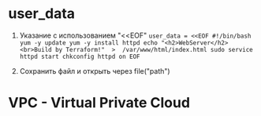 # user_data 

1. Указание с использованием "<<EOF"
`user_data = <<EOF
#!/bin/bash
yum -y update
yum -y install httpd
echo "<h2>WebServer</h2><br>Build by Terraform!"  >  /var/www/html/index.html
sudo service httpd start
chkconfig httpd on
EOF`

2. Сохранить файл и открыть через file("path")

# VPC - Virtual Private Cloud 
